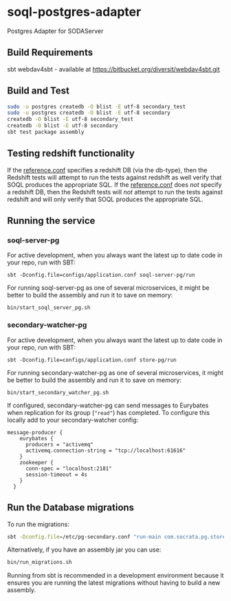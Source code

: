 soql-postgres-adapter
=====================

Postgres Adapter for SODAServer

## Build Requirements
sbt
webdav4sbt - available at https://bitbucket.org/diversit/webdav4sbt.git

## Build and Test

```sh
sudo -u postgres createdb -O blist -E utf-8 secondary_test
sudo -u postgres createdb -O blist -E utf-8 secondary
createdb -O blist -E utf-8 secondary_test
createdb -O blist -E utf-8 secondary
sbt test package assembly
```

## Testing redshift functionality

If the [reference.conf](https://github.com/socrata-platform/soql-postgres-adapter/blob/dalia%2Fredshift_SOQL/common-pg/src/test/resources/reference.conf#L1) specifies a redshift DB (via the db-type), then the Redshift tests will attempt to run the tests against redshift as well verify that SOQL produces the appropriate SQL.
If the [reference.conf](https://github.com/socrata-platform/soql-postgres-adapter/blob/dalia%2Fredshift_SOQL/common-pg/src/test/resources/reference.conf#L1) does *not* specify a redshift DB, then the Redshift tests will *not* attempt to run the tests against redshift and will only verify that SOQL produces the appropriate SQL.

## Running the service

### soql-server-pg

For active development, when you always want the latest up to date code in your repo, run with SBT:

    sbt -Dconfig.file=configs/application.conf soql-server-pg/run

For running soql-server-pg as one of several microservices, it might
be better to build the assembly and run it to save on memory:

    bin/start_soql_server_pg.sh

### secondary-watcher-pg

For active development, when you always want the latest up to date code in your repo, run with SBT:

    sbt -Dconfig.file=configs/application.conf store-pg/run

For running secondary-watcher-pg as one of several microservices, it might
be better to build the assembly and run it to save on memory:

    bin/start_secondary_watcher_pg.sh

If configured, secondary-watcher-pg can send messages to Eurybates when replication for its group (`"read"`) has completed. To configure this locally add to your secondary-watcher config:

```
message-producer {
    eurybates {
      producers = "activemq"
      activemq.connection-string = "tcp://localhost:61616"
    }
    zookeeper {
      conn-spec = "localhost:2181"
      session-timeout = 4s
    }
  }
```

## Run the Database migrations

To run the migrations:
```sh
sbt -Dconfig.file=/etc/pg-secondary.conf "run-main com.socrata.pg.store.Main --migrate migrate"
```

Alternatively, if you have an assembly jar you can use:
```sh
bin/run_migrations.sh
```

Running from sbt is recommended in a development environment because
it ensures you are running the latest migrations without having to build a
new assembly.
